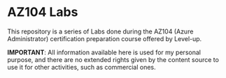 # AZ104 Labs
This repository is a series of Labs done during the AZ104 (Azure Administrator) certification preparation course offered by Level-up.

**IMPORTANT**:
All information available here is used for my personal purpose, and there are no extended rights given by the content source to use it for other activities, such as commercial ones.
